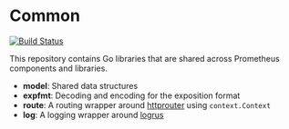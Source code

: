 # Common
[![Build Status](https://travis-ci.org/prometheus/common.svg)](https://travis-ci.org/prometheus/common)

This repository contains Go libraries that are shared across Prometheus
components and libraries.

* **model**: Shared data structures
* **expfmt**: Decoding and encoding for the exposition format
* **route**: A routing wrapper around [httprouter](https://github.com/julienschmidt/httprouter) using `context.Context`
* **log**: A logging wrapper around [logrus](https://github.com/Sirupsen/logrus)
